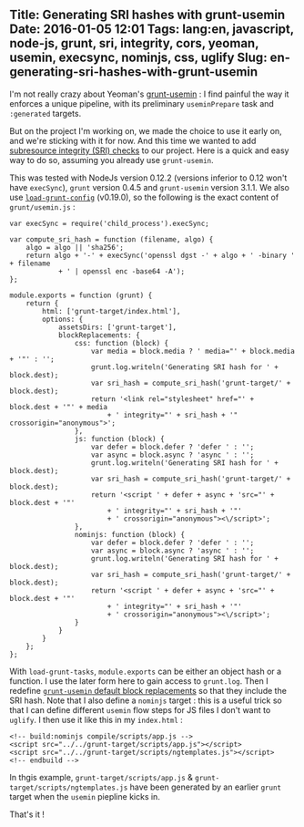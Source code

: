 Title: Generating SRI hashes with grunt-usemin
Date: 2016-01-05 12:01
Tags: lang:en, javascript, node-js, grunt, sri, integrity, cors, yeoman, usemin, execsync, nominjs, css, uglify
Slug: en-generating-sri-hashes-with-grunt-usemin
---
I'm not really crazy about Yeoman's [grunt-usemin](//github.com/yeoman/grunt-usemin) : I find painful the way it enforces a unique pipeline, with its preliminary `useminPrepare` task and `:generated` targets.

But on the project I'm working on, we made the choice to use it early on, and we're sticking with it for now. And this time we wanted to add [subresource integrity (SRI) checks](//developer.mozilla.org/en-US/docs/Web/Security/Subresource_Integrity) to our project. Here is a quick and easy way to do so, assuming you already use `grunt-usemin`.

This was tested with NodeJs version 0.12.2 (versions inferior to 0.12 won't have `execSync`), `grunt` version 0.4.5 and `grunt-usemin` version 3.1.1. We also use [`load-grunt-config`](//github.com/firstandthird/load-grunt-config) (v0.19.0), so the following is the exact content of `grunt/usemin.js` :

```
var execSync = require('child_process').execSync;

var compute_sri_hash = function (filename, algo) {
    algo = algo || 'sha256';
    return algo + '-' + execSync('openssl dgst -' + algo + ' -binary ' + filename
    	    + ' | openssl enc -base64 -A');
};

module.exports = function (grunt) {
    return {
        html: ['grunt-target/index.html'],
        options: {
            assetsDirs: ['grunt-target'],
            blockReplacements: {
                css: function (block) {
                    var media = block.media ? ' media="' + block.media + '"' : '';
                    grunt.log.writeln('Generating SRI hash for ' + block.dest);
                    var sri_hash = compute_sri_hash('grunt-target/' + block.dest);
                    return '<link rel="stylesheet" href="' + block.dest + '"' + media
                        + ' integrity="' + sri_hash + '" crossorigin="anonymous">';
                },
                js: function (block) {
                    var defer = block.defer ? 'defer ' : '';
                    var async = block.async ? 'async ' : '';
                    grunt.log.writeln('Generating SRI hash for ' + block.dest);
                    var sri_hash = compute_sri_hash('grunt-target/' + block.dest);
                    return '<script ' + defer + async + 'src="' + block.dest + '"'
                        + ' integrity="' + sri_hash + '"'
                        + ' crossorigin="anonymous"><\/script>';
                },
                nominjs: function (block) {
                    var defer = block.defer ? 'defer ' : '';
                    var async = block.async ? 'async ' : '';
                    grunt.log.writeln('Generating SRI hash for ' + block.dest);
                    var sri_hash = compute_sri_hash('grunt-target/' + block.dest);
                    return '<script ' + defer + async + 'src="' + block.dest + '"'
                        + ' integrity="' + sri_hash + '"'
                        + ' crossorigin="anonymous"><\/script>';
                }
            }
        }
    };
};
```

With `load-grunt-tasks`, `module.exports` can be either an object hash or a function. I use the later form here to gain access to `grunt.log`.
Then I redefine [`grunt-usemin` default block replacements](//github.com/yeoman/grunt-usemin/blob/master/lib/fileprocessor.js#L107) so that they include the SRI hash.
Note that I also define a `nominjs` target : this is a useful trick so that I can define different `usemin` flow steps for JS files I don't want to `uglify`. I then use it like this in my `index.html` :

    <!-- build:nominjs compile/scripts/app.js -->
    <script src="../../grunt-target/scripts/app.js"></script>
    <script src="../../grunt-target/scripts/ngtemplates.js"></script>
    <!-- endbuild -->

In thgis example, `grunt-target/scripts/app.js` & `grunt-target/scripts/ngtemplates.js` have been generated by an earlier `grunt` target when the `usemin` piepline kicks in.

That's it !